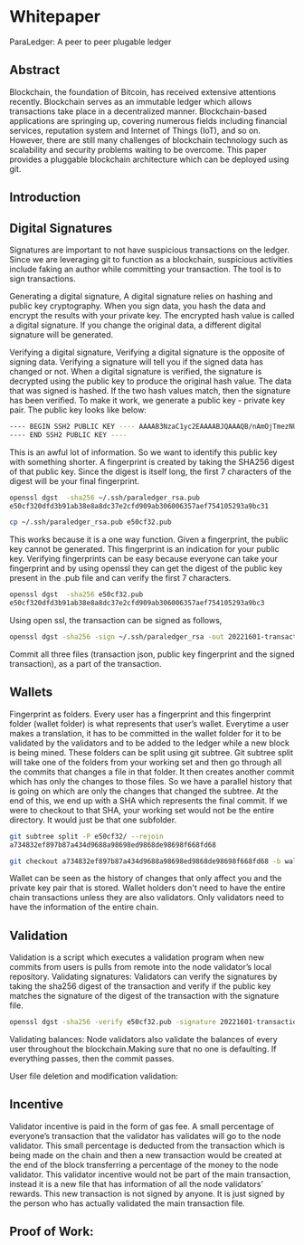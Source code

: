 # Whitepaper

ParaLedger: A peer to peer plugable ledger

## Abstract
Blockchain, the foundation of Bitcoin, has received extensive attentions recently. Blockchain serves as an immutable ledger which allows transactions take place in a decentralized manner. Blockchain-based applications are springing up, covering numerous fields including financial services, reputation system and Internet of Things (IoT), and so on. However, there are still many challenges of blockchain technology such as scalability and security problems waiting to be overcome. This paper provides a pluggable blockchain architecture which can be deployed using git.

## Introduction


## Digital Signatures
Signatures are important to not have suspicious transactions on the ledger. Since we are leveraging git to function as a blockchain, suspicious activities include faking an author while committing your transaction. The tool is to sign transactions. 

Generating a digital signature, A digital signature relies on hashing and public key cryptography. When you sign data, you hash the data and encrypt the results with your private key. The encrypted hash value is called a digital signature. If you change the original data, a different digital signature will be generated.

Verifying a digital signature, Verifying a digital signature is the opposite of signing data. Verifying a signature will tell you if the signed data has changed or not. When a digital signature is verified, the signature is decrypted using the public key to produce the original hash value. The data that was signed is hashed. If the two hash values match, then the signature has been verified. 
To make it work, we generate a public key - private key pair.
The public key looks like below: 
``` bash
---- BEGIN SSH2 PUBLIC KEY ---- AAAAB3NzaC1yc2EAAAABJQAAAQB/nAmOjTmezNUDKYvEeIRf2YnwM9/uUG1d0BYs c8/tRtx+RGi7N2lUbp728MXGwdnL9od4cItzky/zVdLZE2cycOa18xBK9cOWmcKS 0A8FYBxEQWJ/q9YVUgZbFKfYGaGQxsER+A0w/fX8ALuk78ktP31K69LcQgxIsl7r NzxsoOQKJ/CIxOGMMxczYTiEoLvQhapFQMs3FL96didKr/QbrfB1WT6s3838SEaX fgZvLef1YB2xmfhbT9OXFE3FXvh2UPBfN+ffE7iiayQf/2XR+8j4N4bW30DiPtOQ LGUrH1y5X/rpNZNlWW2+jGIxqZtgWg7lTy3mXy5x836Sj/6L 
---- END SSH2 PUBLIC KEY ----
```
This is an awful lot of information. So we want to identify this public key with something shorter. A fingerprint is created by taking the SHA256 digest of that public key. Since the digest is itself long, the first 7 characters of the digest will be your final fingerprint.

``` bash
openssl dgst  -sha256 ~/.ssh/paraledger_rsa.pub
e50cf320dfd3b91ab38e8a8dc37e2cfd909ab306006357aef754105293a9bc31

cp ~/.ssh/paraledger_rsa.pub e50cf32.pub
```
This works because it is a one way function. Given a fingerprint, the public key cannot be generated. This fingerprint is an indication for your public key. Verifying fingerprints can be easy because everyone can take your fingerprint and by using openssl they can get the digest of the public key present in the .pub file and can verify the first 7 characters. 

``` bash 
openssl dgst  -sha256 e50cf32.pub
e50cf320dfd3b91ab38e8a8dc37e2cfd909ab306006357aef754105293a9bc3
```
Using open ssl, the transaction can be signed as follows,
``` bash
openssl dgst -sha256 -sign ~/.ssh/paraledger_rsa -out 20221601-transaction.sign 20221601-transaction.json
```
Commit all three files (transaction json, public key fingerprint and the signed transaction),  as a part of the transaction. 

## Wallets
Fingerprint as folders. Every user has a fingerprint and this fingerprint folder (wallet folder) is what represents that user’s wallet. Everytime a user makes a translation, it has to be committed in the wallet folder for it to be validated by the validators and to be added to the ledger while a new block is being mined. These folders can be split using git subtree. Git subtree split will take one of the folders from your working set and then go through all the commits that changes a file in that folder. It then creates another commit which has only the changes to those files. So we have a parallel history that is going on which are only the changes that changed the subtree. At the end of this, we end up with a SHA which represents the final commit. If we were to checkout to that SHA, your working set would not be the entire directory. It would just be that one subfolder.
``` bash
git subtree split -P e50cf32/ --rejoin
a734832ef897b87a434d9688a98698ed9868de98698f668fd68

git checkout a734832ef897b87a434d9688a98698ed9868de98698f668fd68 -b wallet
```
Wallet can be seen as the history of changes that only affect you and the private key pair that is stored. Wallet holders don't need to have the entire chain transactions unless they are also validators. Only validators need to have the information of the entire chain.

## Validation
Validation is a script which executes a validation program when new commits from users is pulls from remote into the node validator’s local repository.
Validating signatures:
Validators can verify the signatures by taking the sha256 digest of the transaction and verify if the public key matches the signature of the digest of the transaction with the signature file.
``` bash
openssl dgst -sha256 -verify e50cf32.pub -signature 20221601-transaction.sign 20221601-transaction.json
```
Validating balances:
Node validators also validate the balances of every user throughout the blockchain.Making sure that no one is defaulting. If everything passes, then the commit passes.

User file deletion and modification validation:

## Incentive
Validator incentive is paid in the form of gas fee. A small percentage of everyone’s transaction that the validator has validates will go to the node validator. This small percentage is deducted from the transaction which is being made on the chain and then a new transaction would be created at the end of the block transferring a percentage of the money to the node validator. This validator incentive would not be part of the main transaction, instead it is a new file that has information of all the node validators’ rewards. This new transaction is not signed by anyone. It is just signed by the person who has actually validated the main transaction file. 

## Proof of Work:
